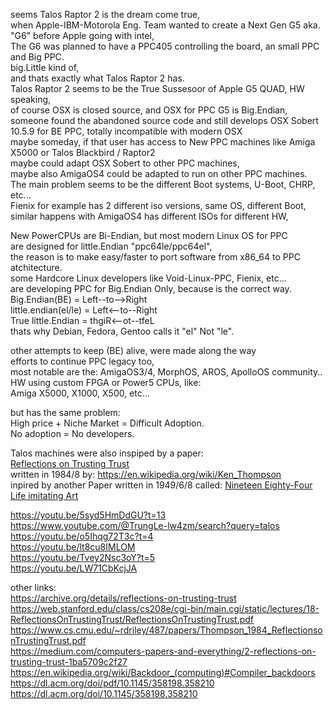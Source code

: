 seems Talos Raptor 2 is the dream come true, </br>
when Apple-IBM-Motorola Eng. Team wanted to create a Next Gen G5 aka. "G6" before Apple going with intel, </br>
The G6 was planned to have a PPC405 controlling the board, an small PPC and Big PPC. </br>
big.Little kind of, </br>
and thats exactly what Talos Raptor 2 has. </br>
Talos Raptor 2 seems to be the True Sussesoor of Apple G5 QUAD, HW speaking,  </br>
of course OSX is closed source, and OSX for PPC G5 is Big.Endian,  </br>
someone found the abandoned source code and still develops OSX Sobert 10.5.9 for BE PPC, totally incompatible with modern OSX </br>
maybe someday, if that user has access to New PPC machines like Amiga X5000 or Talos Blackbird / Raptor2 </br>
maybe could adapt OSX Sobert to other PPC machines, </br>
maybe also AmigaOS4 could be adapted to run on other PPC machines. </br>
The main problem seems to be the different Boot systems, U-Boot, CHRP, etc... </br>
Fienix for example has 2 different iso versions, same OS, different Boot, </br>
similar happens with AmigaOS4 has different ISOs for different HW, </br>

New PowerCPUs are Bi-Endian, but most modern Linux OS for PPC </br>
are designed for little.Endian "ppc64le/ppc64el", </br>
the reason is to make easy/faster to port software from x86_64 to PPC atchitecture.  </br>
some Hardcore Linux developers like Void-Linux-PPC, Fienix, etc... </br>
are developing PPC for Big.Endian Only, because is the correct way. </br>
Big.Endian(BE) = Left--to-->Right </br>
little.endian(el/le) = Left<--to--Right </br>
True little.Endian = thgiR<--ot--tfeL </br>
thats why Debian, Fedora, Gentoo calls it "el" Not "le". </br> 

other attempts to keep (BE) alive, were made along the way </br>
efforts to continue PPC legacy too, </br>
most notable are the: AmigaOS3/4, MorphOS, AROS, ApolloOS community.. </br>
HW using custom FPGA or Power5 CPUs, like: </br>
Amiga X5000, X1000, X500, etc... </br>

but has the same problem: </br>
High price + Niche Market = Difficult Adoption.  </br>
No adoption = No developers. </br>

Talos machines were also inspiped by a paper:  </br>
[Reflections on Trusting Trust](https://github.com/pullmoll/trusttrust ) </br>
written in 1984/8 by: https://en.wikipedia.org/wiki/Ken_Thompson </br>
inpired by another Paper written in 1949/6/8 called: [Nineteen Eighty-Four](https://en.wikipedia.org/wiki/Nineteen_Eighty-Four) </br>
[Life imitating Art](https://en.wikipedia.org/wiki/Life_imitating_art) </br>

https://youtu.be/5syd5HmDdGU?t=13 </br>
https://www.youtube.com/@TrungLe-lw4zm/search?query=talos </br>
https://youtu.be/o5Ihqg72T3c?t=4 </br>
https://youtu.be/lt8cu8IMLOM </br>
https://youtu.be/Tvey2Nsc3oY?t=5 </br>
https://youtu.be/LW71CbKcjJA </br>

other links:  </br>
https://archive.org/details/reflections-on-trusting-trust </br>
https://web.stanford.edu/class/cs208e/cgi-bin/main.cgi/static/lectures/18-ReflectionsOnTrustingTrust/ReflectionsOnTrustingTrust.pdf </br>
https://www.cs.cmu.edu/~rdriley/487/papers/Thompson_1984_ReflectionsonTrustingTrust.pdf </br>
https://medium.com/computers-papers-and-everything/2-reflections-on-trusting-trust-1ba5709c2f27 </br>
https://en.wikipedia.org/wiki/Backdoor_(computing)#Compiler_backdoors </br>
https://dl.acm.org/doi/pdf/10.1145/358198.358210 </br>
https://dl.acm.org/doi/10.1145/358198.358210 </br>
